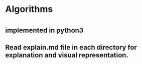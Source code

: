 <h1>Algorithms<h1> <h2>implemented in python3<h2>

Read explain.md file in each directory for explanation and visual representation.

